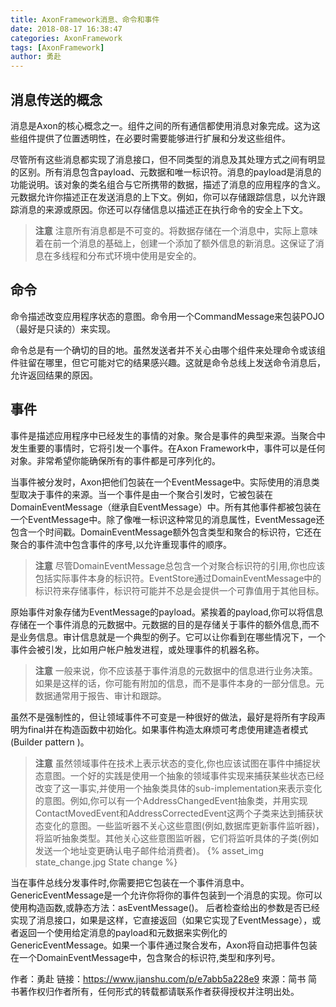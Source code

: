 ```yaml
---
title: AxonFramework消息、命令和事件
date: 2018-08-17 16:38:47
categories: AxonFramework
tags: [AxonFramework]
author: 勇赴
---
```


## 消息传送的概念
消息是Axon的核心概念之一。组件之间的所有通信都使用消息对象完成。这为这些组件提供了位置透明性，在必要时需要能够进行扩展和分发这些组件。

尽管所有这些消息都实现了消息接口，但不同类型的消息及其处理方式之间有明显的区别。所有消息包含payload、元数据和唯一标识符。消息的payload是消息的功能说明。该对象的类名组合与它所携带的数据，描述了消息的应用程序的含义。元数据允许你描述正在发送消息的上下文。例如，你可以存储跟踪信息，以允许跟踪消息的来源或原因。你还可以存储信息以描述正在执行命令的安全上下文。

<!-- more -->

><b>注意</b>
注意所有消息都是不可变的。将数据存储在一个消息中，实际上意味着在前一个消息的基础上，创建一个添加了额外信息的新消息。这保证了消息在多线程和分布式环境中使用是安全的。

## 命令
命令描述改变应用程序状态的意图。命令用一个CommandMessage来包装POJO（最好是只读的）来实现。

命令总是有一个确切的目的地。虽然发送者并不关心由哪个组件来处理命令或该组件驻留在哪里，但它可能对它的结果感兴趣。这就是命令总线上发送命令消息后，允许返回结果的原因。

## 事件
事件是描述应用程序中已经发生的事情的对象。聚合是事件的典型来源。当聚合中发生重要的事情时，它将引发一个事件。在Axon Framework中，事件可以是任何对象。非常希望你能确保所有的事件都是可序列化的。

当事件被分发时，Axon把他们包装在一个EventMessage中。实际使用的消息类型取决于事件的来源。当一个事件是由一个聚合引发时，它被包装在DomainEventMessage（继承自EventMessage）中。所有其他事件都被包装在一个EventMessage中。除了像唯一标识这种常见的消息属性，EventMessage还包含一个时间戳。DomainEventMessage额外包含类型和聚合的标识符，它还在聚合的事件流中包含事件的序号,以允许重现事件的顺序。

><b>注意</b>
尽管DomainEventMessage总包含一个对聚合标识符的引用,你也应该包括实际事件本身的标识符。EventStore通过DomainEventMessage中的标识符来存储事件，标识符可能并不总是会提供一个可靠值用于其他目标。

原始事件对象存储为EventMessage的payload。紧挨着的payload,你可以将信息存储在一个事件消息的元数据中。元数据的目的是存储关于事件的额外信息,而不是业务信息。审计信息就是一个典型的例子。它可以让你看到在哪些情况下，一个事件会被引发，比如用户帐户触发进程，或处理事件的机器名称。

><b>注意</b>
一般来说，你不应该基于事件消息的元数据中的信息进行业务决策。如果是这样的话，你可能有附加的信息，而不是事件本身的一部分信息。元数据通常用于报告、审计和跟踪。


虽然不是强制性的，但让领域事件不可变是一种很好的做法，最好是将所有字段声明为final并在构造函数中初始化。如果事件构造太麻烦可考虑使用建造者模式(Builder pattern )。

><b>注意</b>
虽然领域事件在技术上表示状态的变化,你也应该试图在事件中捕捉状态意图。一个好的实践是使用一个抽象的领域事件实现来捕获某些状态已经改变了这一事实,并使用一个抽象类具体的sub-implementation来表示变化的意图。例如,你可以有一个AddressChangedEvent抽象类，并用实现ContactMovedEvent和AddressCorrectedEvent这两个子类来达到捕获状态变化的意图。一些监听器不关心这些意图(例如,数据库更新事件监听器)，将监听抽象类型。其他关心这些意图监听器，它们将监听具体的子类(例如发送一个地址变更确认电子邮件给消费者)。
{% asset_img state_change.jpg State change %}

当在事件总线分发事件时,你需要把它包装在一个事件消息中。GenericEventMessage是一个允许你将你的事件包装到一个消息的实现。你可以使用构造函数,或静态方法：asEventMessage()。 后者检查给出的参数是否已经实现了消息接口，如果是这样，它直接返回（如果它实现了EventMessage），或者返回一个使用给定消息的payload和元数据来实例化的GenericEventMessage。如果一个事件通过聚合发布，Axon将自动把事件包装在一个DomainEventMessage中，包含聚合的标识符,类型和序列号。

作者：勇赴
链接：https://www.jianshu.com/p/e7abb5a228e9
來源：简书
简书著作权归作者所有，任何形式的转载都请联系作者获得授权并注明出处。